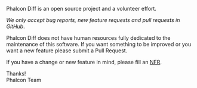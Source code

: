 Phalcon Diff is an open source project and a volunteer effort.

*We only accept bug reports, new feature requests and pull requests in GitHub*.

Phalcon Diff does not have human resources fully dedicated to the maintenance of this software.
If you want something to be improved or you want a new feature please submit a Pull Request.

If you have a change or new feature in mind, please fill an [NFR](https://github.com/phalcongelist/php-diff/wiki/New-Feature-Request---NFR).

Thanks! <br />
Phalcon Team
